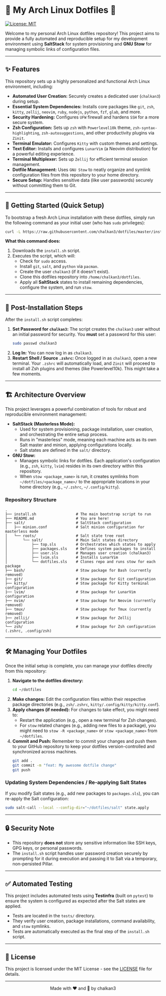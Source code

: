 # 🦥 My Arch Linux Dotfiles 🦥

[![License: MIT](https://img.shields.io/badge/License-MIT-yellow.svg)](https://opensource.org/licenses/MIT)

Welcome to my personal Arch Linux dotfiles repository! This project aims to provide a fully automated and reproducible setup for my development environment using **SaltStack** for system provisioning and **GNU Stow** for managing symbolic links of configuration files.

---

## ✨ Features

This repository sets up a highly personalized and functional Arch Linux environment, including:

*   **Automated User Creation:** Securely creates a dedicated user (`chalkan3`) during setup.
*   **Essential System Dependencies:** Installs core packages like `git`, `zsh`, `kitty`, `zellij`, `neovim`, `ruby`, `nodejs`, `python`, `fzf`, `glab`, and more.
*   **Security Hardening:** Configures `UFW` firewall and hardens `SSH` for a more secure system.
*   **Zsh Configuration:** Sets up `zsh` with `Powerlevel10k` theme, `zsh-syntax-highlighting`, `zsh-autosuggestions`, and other productivity plugins via `Zinit`.
*   **Terminal Emulator:** Configures `Kitty` with custom themes and settings.
*   **Text Editor:** Installs and configures `LunarVim` (a Neovim distribution) for a powerful editing experience.
*   **Terminal Multiplexer:** Sets up `Zellij` for efficient terminal session management.
*   **Dotfile Management:** Uses `GNU Stow` to neatly organize and symlink configuration files from this repository to your home directory.
*   **Secure Setup:** Handles sensitive data (like user passwords) securely without committing them to Git.

---

## 🚀 Getting Started (Quick Setup)

To bootstrap a fresh Arch Linux installation with these dotfiles, simply run the following command as your initial user (who has `sudo` privileges):

```bash
curl -L https://raw.githubusercontent.com/chalkan3/dotfiles/master/install.sh | sh
```

**What this command does:**
1.  Downloads the `install.sh` script.
2.  Executes the script, which will:
    *   Check for `sudo` access.
    *   Install `git`, `salt`, and `python` via `pacman`.
    *   Create the user `chalkan3` (if it doesn't exist).
    *   Clone this dotfiles repository into `/home/chalkan3/dotfiles`.
    *   Apply all **SaltStack** states to install remaining dependencies, configure the system, and run `stow`.

---

## 📝 Post-Installation Steps

After the `install.sh` script completes:

1.  **Set Password for `chalkan3`:**
    The script creates the `chalkan3` user without an initial password for security. You **must** set a password for this user:
    ```bash
    sudo passwd chalkan3
    ```
2.  **Log In:**
    You can now log in as `chalkan3`.
3.  **Restart Shell / Source `.zshrc`:**
    Once logged in as `chalkan3`, open a new terminal. Your `.zshrc` will automatically load, and `Zinit` will proceed to install all Zsh plugins and themes (like Powerlevel10k). This might take a few moments.

---

## 🏗️ Architecture Overview

This project leverages a powerful combination of tools for robust and reproducible environment management:

*   **SaltStack (Masterless Mode):**
    *   Used for system provisioning, package installation, user creation, and orchestrating the entire setup process.
    *   Runs in "masterless" mode, meaning each machine acts as its own Salt master and minion, applying configurations locally.
    *   Salt states are defined in the `salt/` directory.
*   **GNU Stow:**
    *   Manages symbolic links for dotfiles. Each application's configuration (e.g., `zsh`, `kitty`, `lvim`) resides in its own directory within this repository.
    *   When `stow <package_name>` is run, it creates symlinks from `~/dotfiles/<package_name>/` to the appropriate locations in your home directory (e.g., `~/.zshrc`, `~/.config/kitty`).

### Repository Structure

```
.
├── install.sh                  # The main bootstrap script to run
├── README.md                   # You are here!
├── salt/                       # SaltStack configuration
│   ├── minion.conf             # Salt minion configuration for masterless mode
│   └── roots/                  # Salt state tree root
│       └── salt/               # Main Salt states directory
│           ├── top.sls         # Orchestrates which states to apply
│           ├── packages.sls    # Defines system packages to install
│           ├── user.sls        # Manages user creation (chalkan3)
│           ├── lvim.sls        # Installs LunarVim
│           └── dotfiles.sls    # Clones repo and runs stow for each package
├── bash/                       # Stow package for Bash (currently removed)
├── git/                        # Stow package for Git configuration
├── kitty/                      # Stow package for Kitty terminal configuration
├── lvim/                       # Stow package for LunarVim configuration
├── nvim/                       # Stow package for Neovim (currently removed)
├── tmux/                       # Stow package for Tmux (currently removed)
├── zellij/                     # Stow package for Zellij configuration
└── zsh/                        # Stow package for Zsh configuration (.zshrc, .config/zsh)
```

---

## 🛠️ Managing Your Dotfiles

Once the initial setup is complete, you can manage your dotfiles directly from this repository:

1.  **Navigate to the dotfiles directory:**
    ```bash
    cd ~/dotfiles
    ```
2.  **Make changes:** Edit the configuration files within their respective package directories (e.g., `zsh/.zshrc`, `kitty/.config/kitty/kitty.conf`).
3.  **Apply changes (if needed):** For changes to take effect, you might need to:
    *   Restart the application (e.g., open a new terminal for Zsh changes).
    *   For `stow` related changes (e.g., adding new files to a package), you might need to `stow -R <package_name>` or `stow <package_name>` from `~/dotfiles`.
4.  **Commit and Push:** Remember to commit your changes and push them to your GitHub repository to keep your dotfiles version-controlled and synchronized across machines.
    ```bash
    git add .
    git commit -m "feat: My awesome dotfile change"
    git push
    ```

### Updating System Dependencies / Re-applying Salt States

If you modify Salt states (e.g., add new packages to `packages.sls`), you can re-apply the Salt configuration:

```bash
sudo salt-call --local --config-dir="~/dotfiles/salt" state.apply
```

---

## 🔒 Security Note

*   This repository **does not** store any sensitive information like SSH keys, GPG keys, or personal passwords.
*   The `install.sh` script handles user password creation securely by prompting for it during execution and passing it to Salt via a temporary, non-persisted Pillar.

---

## ✅ Automated Testing

This project includes automated tests using **Testinfra** (built on `pytest`) to ensure the system is configured as expected after the Salt states are applied.

*   Tests are located in the `tests/` directory.
*   They verify user creation, package installations, command availability, and `stow` symlinks.
*   Tests are automatically executed as the final step of the `install.sh` script.

---

## 📄 License

This project is licensed under the MIT License - see the [LICENSE](LICENSE) file for details.

---

<p align="center">
  Made with ❤️ and 🦥 by chalkan3
</p>

